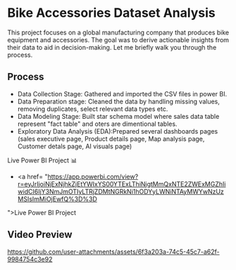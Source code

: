 # Bike Accessories Dataset Analysis 
This project focuses on a global manufacturing company that produces bike equipment and accessories. The goal was to derive actionable insights from their data to aid in decision-making. Let me briefly walk you through the process.
## Process
- Data Collection Stage: Gathered and imported the CSV files in power BI.
- Data Preparation stage: Cleaned the data by handling missing values, removing duplicates, select relevant data types etc.
- Data Modeling Stage: Built star schema model where sales data table represent "fact table" and oters are dimentional tables.
- Exploratory Data Analysis (EDA):Prepared several dashboards pages (sales executive page, Product details page, Map analysis page, Customer detals page, AI visuals page)

Live Power BI Project 📊
- <a href= "https://app.powerbi.com/view?r=eyJrIjoiNjExNjhkZjEtYWIxYS00YTExLThiNjgtMmQxNTE2ZWExMGZhIiwidCI6IjY3NmJmOTIyLTRjZDMtNGRkNi1hODYyLWNiNTAyMWYwNzUzMSIsImMiOjEwfQ%3D%3D

">Live Power BI Project</a>

##  Video Preview
https://github.com/user-attachments/assets/6f3a203a-74c5-45c7-a62f-9984754c3e92
